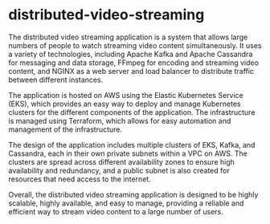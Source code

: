 # distributed-video-streaming
The distributed video streaming application is a system that allows large numbers of people to watch streaming video content simultaneously. It uses a variety of technologies, including Apache Kafka and Apache Cassandra for messaging and data storage, FFmpeg for encoding and streaming video content, and NGINX as a web server and load balancer to distribute traffic between different instances.

The application is hosted on AWS using the Elastic Kubernetes Service (EKS), which provides an easy way to deploy and manage Kubernetes clusters for the different components of the application. The infrastructure is managed using Terraform, which allows for easy automation and management of the infrastructure.

The design of the application includes multiple clusters of EKS, Kafka, and Cassandra, each in their own private subnets within a VPC on AWS. The clusters are spread across different availability zones to ensure high availability and redundancy, and a public subnet is also created for resources that need access to the internet.

Overall, the distributed video streaming application is designed to be highly scalable, highly available, and easy to manage, providing a reliable and efficient way to stream video content to a large number of users.
